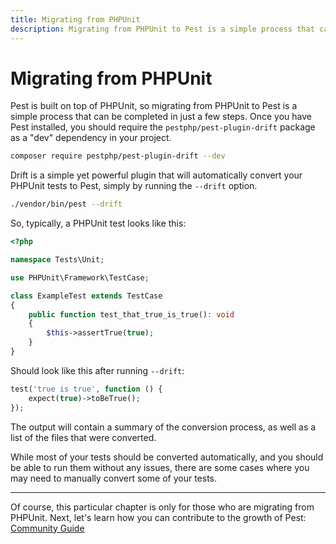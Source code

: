 ```yaml
---
title: Migrating from PHPUnit
description: Migrating from PHPUnit to Pest is a simple process that can be completed in just a few steps.
---
```


# Migrating from PHPUnit

Pest is built on top of PHPUnit, so migrating from PHPUnit to Pest is a simple process that can be completed in just a few steps. Once you have Pest installed, you should require the `pestphp/pest-plugin-drift` package as a "dev" dependency in your project.

```bash
composer require pestphp/pest-plugin-drift --dev
```

Drift is a simple yet powerful plugin that will automatically convert your PHPUnit tests to Pest, simply by running the `--drift` option.

```bash
./vendor/bin/pest --drift
```

So, typically, a PHPUnit test looks like this:

```php
<?php

namespace Tests\Unit;

use PHPUnit\Framework\TestCase;

class ExampleTest extends TestCase
{
    public function test_that_true_is_true(): void
    {
        $this->assertTrue(true);
    }
}
```

Should look like this after running `--drift`:

```php
test('true is true', function () {
    expect(true)->toBeTrue();
});
```

The output will contain a summary of the conversion process, as well as a list of the files that were converted.

While most of your tests should be converted automatically, and you should be able to run them without any issues, there are some cases where you may need to manually convert some of your tests.

---

Of course, this particular chapter is only for those who are migrating from PHPUnit. Next, let's learn how you can contribute to the growth of Pest: [Community Guide](/docs/community-guide)
